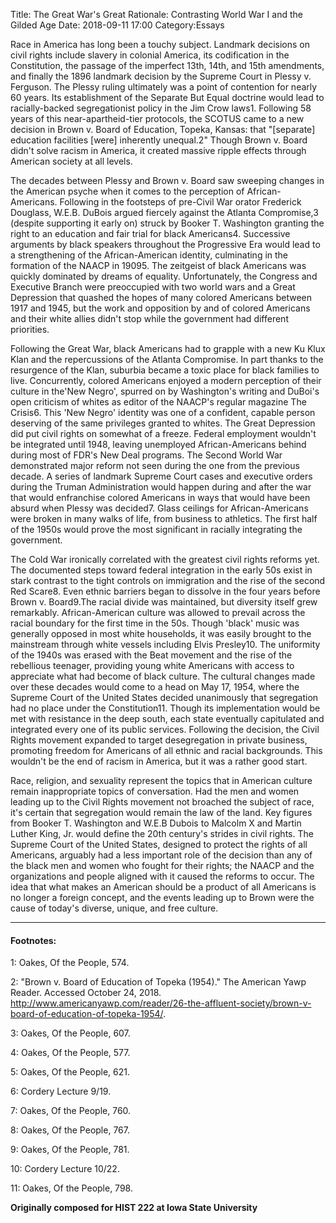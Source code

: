 Title: The Great War's Great Rationale: Contrasting World War I and the Gilded Age
Date: 2018-09-11 17:00
Category:Essays


Race in America has long been a touchy subject. Landmark decisions on civil rights include slavery in colonial America, its codification in the Constitution, the passage of the imperfect 13th, 14th, and 15th amendments, and finally the 1896 landmark decision by the Supreme Court in Plessy v. Ferguson. The Plessy ruling ultimately was a point of contention for nearly 60 years. Its establishment of the Separate But Equal doctrine would lead to racially-backed segregationist policy in the Jim Crow laws1. Following 58 years of this near-apartheid-tier protocols, the SCOTUS came to a new decision in Brown v. Board of Education, Topeka, Kansas: that "[separate] education facilities [were] inherently unequal.2" Though Brown v. Board didn't solve racism in America, it created massive ripple effects through American society at all levels.

The decades between Plessy and Brown v. Board saw sweeping changes in the American psyche when it comes to the perception of African-Americans. Following in the footsteps of pre-Civil War orator Frederick Douglass, W.E.B. DuBois argued fiercely against the Atlanta Compromise,3 (despite supporting it early on) struck by Booker T. Washington granting the right to an education and fair trial for black Americans4. Successive arguments by black speakers throughout the Progressive Era would lead to a strengthening of the African-American identity, culminating in the formation of the NAACP in 19095. The zeitgeist of black Americans was quickly dominated by dreams of equality. Unfortunately, the Congress and Executive Branch were preoccupied with two world wars and a Great Depression that quashed the hopes of many colored Americans between 1917 and 1945, but the work and opposition by and of colored Americans and their white allies didn't stop while the government had different priorities.

Following the Great War, black Americans had to grapple with a new Ku Klux Klan and the repercussions of the Atlanta Compromise. In part thanks to the resurgence of the Klan, suburbia became a toxic place for black families to live. Concurrently, colored Americans enjoyed a modern perception of their culture in the'New Negro', spurred on by Washington's writing and DuBoi's open criticism of whites as editor of the NAACP's regular magazine The Crisis6. This 'New Negro' identity was one of a confident, capable person deserving of the same privileges granted to whites. The Great Depression did put civil rights on somewhat of a freeze. Federal employment wouldn't be integrated until 1948, leaving unemployed African-Americans behind during most of FDR's New Deal programs. The Second World War demonstrated major reform not seen during the one from the previous decade. A series of landmark Supreme Court cases and executive orders during the Truman Administration would happen during and after the war that would enfranchise colored Americans in ways that would have been absurd when Plessy was decided7. Glass ceilings for African-Americans were broken in many walks of life, from business to athletics. The first half of the 1950s would prove the most significant in racially integrating the government.

The Cold War ironically correlated with the greatest civil rights reforms yet. The documented steps toward federal integration in the early 50s exist in stark contrast to the tight controls on immigration and the rise of the second Red Scare8. Even ethnic barriers began to dissolve in the four years before Brown v. Board9.The racial divide was maintained, but diversity itself grew remarkably. African-American culture was allowed to prevail across the racial boundary for the first time in the 50s. Though 'black' music was generally opposed in most white households, it was easily brought to the mainstream through white vessels including Elvis Presley10. The uniformity of the 1940s was erased with the Beat movement and the rise of the rebellious teenager, providing young white Americans with access to appreciate what had become of black culture. The cultural changes made over these decades would come to a head on May 17, 1954, where the Supreme Court of the United States decided unanimously that segregation had no place under the Constitution11. Though its implementation would be met with resistance in the deep south, each state eventually capitulated and integrated every one of its public services. Following the decision, the Civil Rights movement expanded to target desegregation in private business, promoting freedom for Americans of all ethnic and racial backgrounds. This wouldn't be the end of racism in America, but it was a rather good start.

Race, religion, and sexuality represent the topics that in American culture remain inappropriate topics of conversation. Had the men and women leading up to the Civil Rights movement not broached the subject of race, it's certain that segregation would remain the law of the land. Key figures from Booker T. Washington and W.E.B Dubois to Malcolm X and Martin Luther King, Jr. would define the 20th century's strides in civil rights. The Supreme Court of the United States, designed to protect the rights of all Americans, arguably had a less important role of the decision than any of the black men and women who fought for their rights; the NAACP and the organizations and people aligned with it caused the reforms to occur. The idea that what makes an American should be a product of all Americans is no longer a foreign concept, and the events leading up to Brown were the cause of today's diverse, unique, and free culture.

* * * * *

#### Footnotes:

1: Oakes, Of the People, 574.

2: "Brown v. Board of Education of Topeka (1954)." The American Yawp Reader. Accessed October 24, 2018. http://www.americanyawp.com/reader/26-the-affluent-society/brown-v-board-of-education-of-topeka-1954/.

3: Oakes, Of the People, 607.

4: Oakes, Of the People, 577.

5: Oakes, Of the People, 621.

6: Cordery Lecture 9/19.

7: Oakes, Of the People, 760.

8: Oakes, Of the People, 767.

9: Oakes, Of the People, 781.

10: Cordery Lecture 10/22.

11: Oakes, Of the People, 798.

**Originally composed for HIST 222 at Iowa State University**
